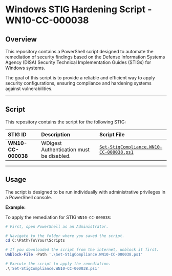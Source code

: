 # Windows STIG Hardening Script - WN10-CC-000038

## Overview
This repository contains a PowerShell script designed to automate the remediation of security findings based on the Defense Information Systems Agency (DISA) Security Technical Implementation Guides (STIGs) for Windows systems.

The goal of this script is to provide a reliable and efficient way to apply security configurations, ensuring compliance and hardening systems against vulnerabilities.

---

## Script
This repository contains the script for the following STIG:

| STIG ID | Description | Script File |
| :--- | :--- | :--- |
| **WN10-CC-000038** | WDigest Authentication must be disabled. | [`Set-StigCompliance.WN10-CC-000038.ps1`](https://github.com/jorjuarez/DISA-STIG-Hardening-with-PowerShell-WN10-CC-000038/blob/main/STIG-ID-WN10-CC-000038.ps1) |

---

## Usage
The script is designed to be run individually with administrative privileges in a PowerShell console.

**Example:**

To apply the remediation for STIG `WN10-CC-000038`:

```powershell
# First, open PowerShell as an Administrator.

# Navigate to the folder where you saved the script.
cd C:\Path\To\Your\Scripts

# If you downloaded the script from the internet, unblock it first.
Unblock-File -Path '.\Set-StigCompliance.WN10-CC-000038.ps1'

# Execute the script to apply the remediation.
.\'Set-StigCompliance.WN10-CC-000038.ps1'
